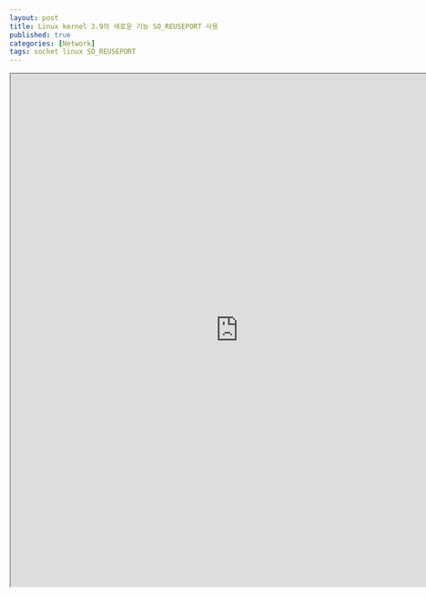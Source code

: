 ```yaml
---
layout: post
title: Linux kernel 3.9의 새로운 기능 SO_REUSEPORT 사용
published: true
categories: [Network]
tags: socket linux SO_REUSEPORT
---
```

<iframe width="800" height="900" src="https://docs.google.com/document/d/e/2PACX-1vTOrhLtD51PkNp_oapCSJBU7VYIo3_F0p-qVdjNDB6f0PvRL6nBn76II8ot0PRCHh0ZYr835_ZqQLMG/pub?embedded=true"></iframe>  
    
